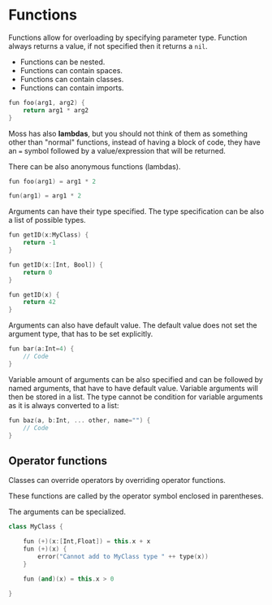 # Functions

Functions allow for overloading by specifying parameter type. Function always
returns a value, if not specified then it returns a `nil`.

* Functions can be nested.
* Functions can contain spaces.
* Functions can contain classes.
* Functions can contain imports.

```cpp
fun foo(arg1, arg2) {
    return arg1 * arg2
}
```

Moss has also __lambdas__, but you should not think of them as something other
than "normal" functions, instead of having a block of code, they have an `=`
symbol followed by a value/expression that will be returned.

There can be also anonymous functions (lambdas).

```cpp
fun foo(arg1) = arg1 * 2

fun(arg1) = arg1 * 2
```

Arguments can have their type specified. The type specification can be also
a list of possible types.

```cpp
fun getID(x:MyClass) {
    return -1
}

fun getID(x:[Int, Bool]) {
    return 0
}

fun getID(x) {
    return 42
}
```

Arguments can also have default value. The default value does not set the
argument type, that has to be set explicitly.

```cpp
fun bar(a:Int=4) {
    // Code
}
```

Variable amount of arguments can be also specified and can be followed by named
arguments, that have to have default value. Variable arguments will then be
stored in a list. The type cannot be condition for variable arguments as it is
always converted to a list:

```cpp
fun baz(a, b:Int, ... other, name="") {
    // Code
}
```

## Operator functions

Classes can override operators by overriding operator functions.

These functions are called by the operator symbol enclosed in parentheses.

The arguments can be specialized.

```cpp
class MyClass {

    fun (+)(x:[Int,Float]) = this.x + x
    fun (+)(x) {
        error("Cannot add to MyClass type " ++ type(x))
    }

    fun (and)(x) = this.x > 0

}
```